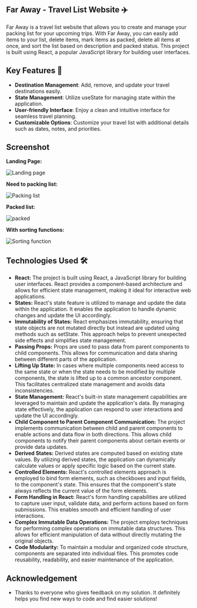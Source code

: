 
## Far Away - Travel List Website ✈️

Far Away is a travel list website that allows you to create and manage your packing list for your upcoming trips. With Far Away, you can easily add items to your list, delete items, mark items as packed, delete all items at once, and sort the list based on description and packed status. This project is built using React, a popular JavaScript library for building user interfaces.

## Key Features 🌟

- **Destination Management**: Add, remove, and update your travel destinations easily.
- **State Management**: Utilize useState for managing state within the application.
- **User-friendly Interface**: Enjoy a clean and intuitive interface for seamless travel planning.
- **Customizable Options**: Customize your travel list with additional details such as dates, notes, and priorities.

## Screenshot 
**Landing Page:**

![Landing page](https://github.com/user-attachments/assets/ec872fde-3b0a-4724-895a-294a19e247c4)

**Need to packing list:**

![Packing list](https://github.com/user-attachments/assets/f3859e72-61a4-47ee-841f-f4f5c08bcc0d)

**Packed list:**

![packed](https://github.com/user-attachments/assets/18e1ce4a-bd63-4235-a945-7aa5da24df4d)

**With sorting functions:**

![Sorting function](https://github.com/user-attachments/assets/bba62586-ce8e-46e2-b69e-75978d5456eb)

##  Technologies Used 🛠️
- **React:** The project is built using React, a JavaScript library for building user interfaces. React provides a component-based architecture and allows for efficient state management, making it ideal for interactive web applications.
- **States:** React's state feature is utilized to manage and update the data within the application. It enables the application to handle dynamic changes and update the UI accordingly.
- **Immutability of States:** React emphasizes immutability, ensuring that state objects are not mutated directly but instead are updated using methods such as setState. This approach helps to prevent unexpected side effects and simplifies state management.
- **Passing Props:** Props are used to pass data from parent components to child components. This allows for communication and data sharing between different parts of the application.
- **Lifting Up State:** In cases where multiple components need access to the same state or when the state needs to be modified by multiple components, the state is lifted up to a common ancestor component. This facilitates centralized state management and avoids data inconsistencies.
- **State Management:** React's built-in state management capabilities are leveraged to maintain and update the application's data. By managing state effectively, the application can respond to user interactions and update the UI accordingly.
- **Child Component to Parent Component Communication:** The project implements communication between child and parent components to enable actions and data flow in both directions. This allows child components to notify their parent components about certain events or provide data updates.
- **Derived States:** Derived states are computed based on existing state values. By utilizing derived states, the application can dynamically calculate values or apply specific logic based on the current state.
- **Controlled Elements:** React's controlled elements approach is employed to bind form elements, such as checkboxes and input fields, to the component's state. This ensures that the component's state always reflects the current value of the form elements.
- **Form Handling in React:** React's form handling capabilities are utilized to capture user input, validate data, and perform actions based on form submissions. This enables smooth and efficient handling of user interactions.
- **Complex Immutable Data Operations:** The project employs techniques for performing complex operations on immutable data structures. This allows for efficient manipulation of data without directly mutating the original objects.
- **Code Modularity:** To maintain a modular and organized code structure, components are separated into individual files. This promotes code reusability, readability, and easier maintenance of the application.
## Acknowledgement
- Thanks to everyone who gives feedback on my solution. It definitely helps you find new ways to code and find easier solutions!
